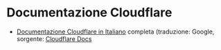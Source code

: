 # Documentazione Cloudflare

- [Documentazione Cloudflare in Italiano](https://developers-cloudflare-com.translate.goog/?_x_tr_sl=auto&_x_tr_tl=it&_x_tr_hl=it&_x_tr_pto=wapp) completa (traduzione: Google, sorgente: [Cloudflare Docs](https://developers.cloudflare.com/)
